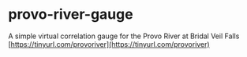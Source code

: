 # provo-river-gauge
A simple virtual correlation gauge for the Provo River at Bridal Veil Falls<br>
[https://tinyurl.com/provoriver](https://tinyurl.com/provoriver)
